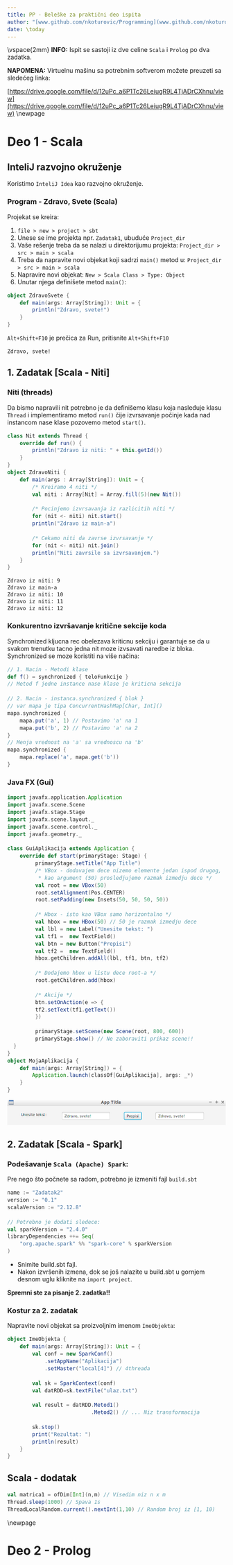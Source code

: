 ```yaml
---
title: PP - Beleške za praktični deo ispita
author: "[www.github.com/nkoturovic/Programming](www.github.com/nkoturovic/Programming)"
date: \today
---
```

\vspace{2mm}
**INFO:** Ispit se sastoji iz dve celine `Scala` i `Prolog` po dva zadatka.


**NAPOMENA:** Virtuelnu mašinu sa potrebnim softverom možete preuzeti sa sledećeg linka:

 [https://drive.google.com/file/d/12uPc_a6P1Tc26LeiugR9L4TjADrCXhnu/view](https://drive.google.com/file/d/12uPc_a6P1Tc26LeiugR9L4TjADrCXhnu/view)
\newpage

# Deo 1 - Scala
## InteliJ razvojno okruženje
Koristimo `InteliJ Idea` kao razvojno okruženje.

### Program - Zdravo, Svete (Scala)
Projekat se kreira:

1. `file > new > project > sbt`
2. Unese se ime projekta npr. `Zadatak1`, ubuduće `Project_dir`
3. Vaše rešenje treba da se nalazi u direktorijumu projekta: `Project_dir > src > main > scala`
5. Treba da napravite novi objekat koji sadrzi `main()` metod u: `Project_dir > src > main > scala`
6. Napravire novi objekat: `New > Scala Class > Type: Object`
7. Unutar njega definišete metod `main()`:

```{.scala caption="Zdravo, svete!"}
object ZdravoSvete {
    def main(args: Array[String]): Unit = {
        println("Zdravo, svete!")
    }
}
```
`Alt+Shift+F10` je prečica za Run, pritisnite `Alt+Shift+F10`
```
Zdravo, svete!
```

## 1. Zadatak [Scala - Niti]
### Niti (threads)
Da bismo napravili nit potrebno je da definišemo klasu koja nasleđuje klasu `Thread` i implementiramo metod `run()` čije izvrsavanje počinje kada nad instancom nase klase pozovemo metod `start()`.

```{.scala caption="Niti"}
class Nit extends Thread {
    override def run() {
        println("Zdravo iz niti: " + this.getId())
    }
}
object ZdravoNiti {
    def main(args : Array[String]): Unit = {
        /* Kreiramo 4 niti */
        val niti : Array[Nit] = Array.fill(5)(new Nit())

        /* Pocinjemo izvrsavanja iz razlicitih niti */
        for (nit <- niti) nit.start()
        println("Zdravo iz main-a")

        /* Cekamo niti da zavrse izvrsavanje */
        for (nit <- niti) nit.join()
        println("Niti zavrsile sa izvrsavanjem.")
    }
}
```
```
Zdravo iz niti: 9
Zdravo iz main-a
Zdravo iz niti: 10
Zdravo iz niti: 11
Zdravo iz niti: 12
```

### Konkurentno izvršavanje kritične sekcije koda

Synchronized kljucna rec obelezava kriticnu sekciju
i garantuje se da u svakom trenutku tacno jedna nit moze izvsavati naredbe iz bloka.
Synchronized se moze koristiti na više načina:
```{.scala caption="Synchronized"}
// 1. Nacin - Metodi klase
def f() = synchronized { teloFunkcije }
// Metod f jedne instance nase klase je kriticna sekcija

// 2. Nacin - instanca.synchronized { blok }
// var mapa je tipa ConcurrentHashMap[Char, Int]()
mapa.synchronized {
    mapa.put('a', 1) // Postavimo 'a' na 1 
    mapa.put('b', 2) // Postavimo 'a' na 2 
}
// Menja vrednost na 'a' sa vrednoscu na 'b'
mapa.synchronized {
    mapa.replace('a', mapa.get('b'))
}

```

### Java FX (Gui)

```{.scala caption="Gui aplikacija koja prepisuje iz jednog TextField elementa u drugi" label="lst:jfxprepis"}
import javafx.application.Application
import javafx.scene.Scene
import javafx.stage.Stage
import javafx.scene.layout._
import javafx.scene.control._
import javafx.geometry._

class GuiAplikacija extends Application {
    override def start(primaryStage: Stage) {
         primaryStage.setTitle("App Title")
         /* VBox - dodavajem dece nizemo elemente jedan ispod drugog,
          * kao argument (50) prosledjujemo razmak izmedju dece */
         val root = new VBox(50)
         root.setAlignment(Pos.CENTER)
         root.setPadding(new Insets(50, 50, 50, 50))

         /* Hbox - isto kao VBox samo horizontalno */
         val hbox = new HBox(50) // 50 je razmak izmedju dece
         val lbl = new Label("Unesite tekst: ")
         val tf1 =  new TextField()
         val btn = new Button("Prepisi")
         val tf2 =  new TextField()
         hbox.getChildren.addAll(lbl, tf1, btn, tf2)

         /* Dodajemo hbox u listu dece root-a */ 
         root.getChildren.add(hbox)

         /* Akcije */
         btn.setOnAction(e => {
         tf2.setText(tf1.getText())
         })

         primaryStage.setScene(new Scene(root, 800, 600))
         primaryStage.show() // Ne zaboraviti prikaz scene!!
  }
}
object MojaAplikacija {
    def main(args: Array[String]) = {
        Application.launch(classOf[GuiAplikacija], args: _*)
    }
}
```
![Izgled aplikacije iz programa \ref{lst:jfxprepis}](jfx-copy.png)



## 2. Zadatak [Scala - Spark]
### Podešavanje `Scala (Apache) Spark`:
Pre nego što počnete sa radom, potrebno je izmeniti fajl `build.sbt`
```scala
name := "Zadatak2"
version := "0.1"
scalaVersion := "2.12.8"

// Potrebno je dodati sledece:
val sparkVersion = "2.4.0"
libraryDependencies ++= Seq(
    "org.apache.spark" %% "spark-core" % sparkVersion
)
```
* Snimite build.sbt fajl.
* Nakon izvršenih izmena, dok se još nalazite u build.sbt u gornjem desnom uglu kliknite na `import project`. 

**Spremni ste za pisanje 2. zadatka!!**

### Kostur za 2. zadatak

Napravite novi objekat sa proizvoljnim imenom `ImeObjekta`:
```{.scala caption="Scala Spark"}
object ImeObjekta {
    def main(args: Array[String]): Unit = {
        val conf = new SparkConf()
            .setAppName("Aplikacija")
            .setMaster("local[4]") // 4threada

        val sk = SparkContext(conf)
        val datRDD=sk.textFile("ulaz.txt")

        val result = datRDD.Metod1()
                           .Metod2() // ... Niz transformacija

        sk.stop()
        print("Rezultat: ")
        println(result)
    }
}
```

## Scala - dodatak
```{.scala caption="Razni primeri" label="lst:razni"}
val matrica1 = ofDim[Int](n,m) // Visedim niz n x m
Thread.sleep(1000) // Spava 1s
ThreadLocalRandom.current().nextInt(1,10) // Random broj iz [1, 10) 
```
\newpage

# Deo 2 - Prolog
